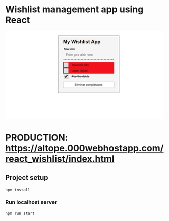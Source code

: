 # Wishlist management app using React

![alt text](./Annotation.jpg)

# PRODUCTION: https://altope.000webhostapp.com/react_wishlist/index.html

## Project setup
```
npm install
```

### Run localhost server
```
npm run start
```